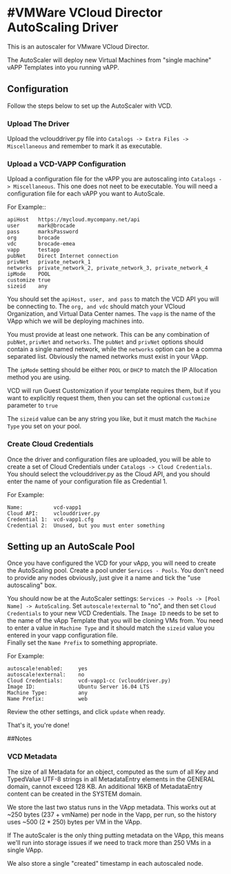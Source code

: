 #VMWare VCloud Director AutoScaling Driver
============

This is an autoscaler for VMware VCloud Director.  

The AutoScaler will deploy new Virtual Machines from "single machine" vAPP Templates into you running vAPP.

## Configuration

Follow the steps below to set up the AutoScaler with VCD.

### Upload The Driver

Upload the vclouddriver.py file into `Catalogs -> Extra Files -> Miscellaneous` and remember to mark it as executable.

### Upload a VCD-VAPP Configuration

Upload a configuration file for the vAPP you are autoscaling into `Catalogs -> Miscellaneous`. This one does
not neet to be executable. You will need a configuration file for each vAPP you want to AutoScale.  

For Example::  

```
apiHost   https://mycloud.mycompany.net/api
user      mark@brocade
pass      marksPassword
org       brocade
vdc       brocade-emea
vapp      testapp
pubNet    Direct Internet connection
privNet   private_network_1
networks  private_network_2, private_network_3, private_network_4
ipMode    POOL
customize true
sizeid    any
```

You should set the `apiHost, user, and pass` to match the VCD API you will be connecting to. The `org, and vdc`
should match your VCloud Organization, and Virtual Data Center names. The `vapp` is the name of the VApp which
we will be deploying machines into.  

You must provide at least one network. This can be any combination of `pubNet`, `privNet` and `networks`. 
The `pubNet` and `privNet` options should contain a single named network, while the `networks` option can be a
comma separated list. Obviously the named networks must exist in your VApp.  

The `ipMode` setting should be either `POOL` or `DHCP` to match the IP Allocation method you are using.  

VCD will run Guest Customization if your template requires them, but if you want to explicitly request them, 
then you can set the optional `customize` parameter to `true` 

The `sizeid` value can be any string you like, but it must match the `Machine Type` you set on your pool.  

### Create Cloud Credentials

Once the driver and configuration files are uploaded, you will be able to create a set of Cloud Credentials under 
`Catalogs -> Cloud Credentials`. You should select the vclouddriver.py as the Cloud API, and you should enter the
name of your configuration file as Credential 1.  

For Example:
```
Name:          vcd-vapp1
Cloud API:     vclouddriver.py
Credential 1:  vcd-vapp1.cfg
Credential 2:  Unused, but you must enter something
```

## Setting up an AutoScale Pool

Once you have configured the VCD for your vApp, you will need to create the AutoScaling pool. Create a pool under
`Services - Pools`. You don't need to provide any nodes obviously, just give it a name and tick the "use autoscaling"
box.  

You should now be at the AutoScaler settings: `Services -> Pools -> [Pool Name] -> AutoScaling`. Set `autoscale!external`
to "no", and then set `Cloud Credentials` to your new VCD Credentials. The `Image ID` needs to be set to the name of the
vApp Template that you will be cloning VMs from. You need to enter a value in `Machine Type` and it should match the
`sizeid` value you entered in your vapp configuration file.  
Finally set the `Name Prefix` to something appropriate.  

For Example:
```
autoscale!enabled:     yes
autoscale!external:    no
Cloud Credentials:     vcd-vapp1-cc (vclouddriver.py)
Image ID:              Ubuntu Server 16.04 LTS
Machine Type:          any
Name Prefix:           web
```

Review the other settings, and click `update` when ready.

That's it, you're done!

##Notes

### VCD Metadata
The size of all Metadata for an object, computed as the sum of all Key and TypedValue UTF-8 strings in all 
MetadataEntry elements in the GENERAL domain, cannot exceed 128 KB. An additional 16KB of MetadataEntry 
content can be created in the SYSTEM domain.

We store the last two status runs in the VApp metadata. This works out at ~250 bytes (237 + vmName) per node
in the Vapp, per run, so the history uses ~500 (2 * 250) bytes per VM in the VApp.  

If The autoScaler is the only thing putting metadata on the VApp, this means we'll run into storage issues
if we need to track more than 250 VMs in a single VApp.

We also store a single "created" timestamp in each autoscaled node.

